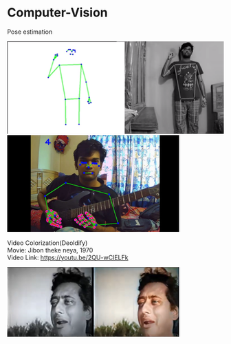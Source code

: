 # Computer-Vision

Pose estimation

<img src="Picture/Pose01.PNG" >
<img src="Picture/Pose02.png" width=400 >

Video Colorization(Deoldify)</br>
Movie: Jibon theke neya, 1970</br>
Video Link: https://youtu.be/2QU-wCIELFk

<img src="Picture/Colorization.PNG" width=400>
